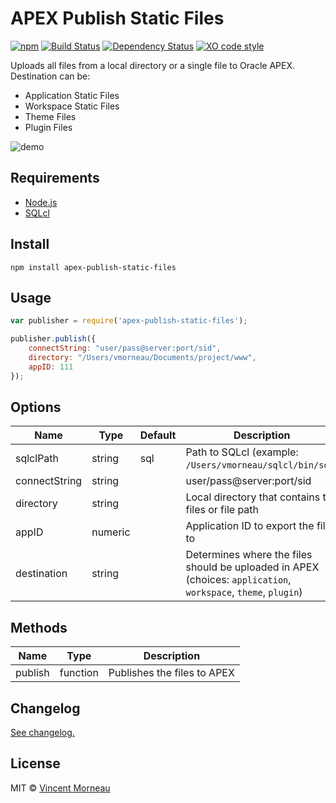 # APEX Publish Static Files

[![npm](https://img.shields.io/npm/v/apex-publish-static-files.svg)]() [![Build Status](https://travis-ci.org/vincentmorneau/apex-publish-static-files.svg?branch=master)](https://travis-ci.org/vincentmorneau/apex-publish-static-files) [![Dependency Status](https://david-dm.org/vincentmorneau/apex-publish-static-files.svg)](https://david-dm.org/vincentmorneau/apex-publish-static-files) [![XO code style](https://img.shields.io/badge/code_style-XO-5ed9c7.svg)](https://github.com/sindresorhus/xo)

Uploads all files from a local directory or a single file to Oracle APEX. Destination can be:
- Application Static Files
- Workspace Static Files
- Theme Files
- Plugin Files

![demo](/docs/demo.gif)

## Requirements
* [Node.js](https://nodejs.org/en/)
* [SQLcl](http://www.oracle.com/technetwork/developer-tools/sqlcl/overview/index.html)

## Install
```
npm install apex-publish-static-files
```

## Usage
```javascript
var publisher = require('apex-publish-static-files');

publisher.publish({
    connectString: "user/pass@server:port/sid",
    directory: "/Users/vmorneau/Documents/project/www",
    appID: 111
});
```

## Options
Name | Type | Default | Description
--- | --- | --- | ---
sqlclPath | string | sql | Path to SQLcl (example: `/Users/vmorneau/sqlcl/bin/sql`)
connectString | string | | user/pass@server:port/sid
directory | string | | Local directory that contains the files or file path
appID | numeric | | Application ID to export the files to
destination | string | | Determines where the files should be uploaded in APEX (choices: `application`, `workspace`, `theme`, `plugin`)

## Methods
Name | Type | Description
--- | --- | ---
publish | function | Publishes the files to APEX

## Changelog
[See changelog.](changelog.md)

## License
MIT © [Vincent Morneau](http://vmorneau.me)
